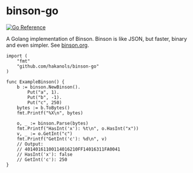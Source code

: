 # binson-go
[![Go Reference](https://pkg.go.dev/badge/github.com/hakanols/binson-go.svg)](https://pkg.go.dev/github.com/hakanols/binson-go)

A Golang implementation of Binson. Binson is like JSON, but faster, binary and even simpler. See [binson.org](http://binson.org/).

```
import (
    "fmt"
    "github.com/hakanols/binson-go"
)

func ExampleBinson() {
    b := binson.NewBinson().
        Put("a", 1).
        Put("b", -1).
        Put("c", 250)
    bytes := b.ToBytes()
    fmt.Printf("%X\n", bytes)

    o, _ := binson.Parse(bytes)
    fmt.Printf("HasInt('x'): %t\n", o.HasInt("x"))
    v, _ := o.GetInt("c")
    fmt.Printf("GetInt('c'): %d\n", v)
    // Output: 
    // 40140161100114016210FF14016311FA0041
    // HasInt('x'): false
    // GetInt('c'): 250
}
```
